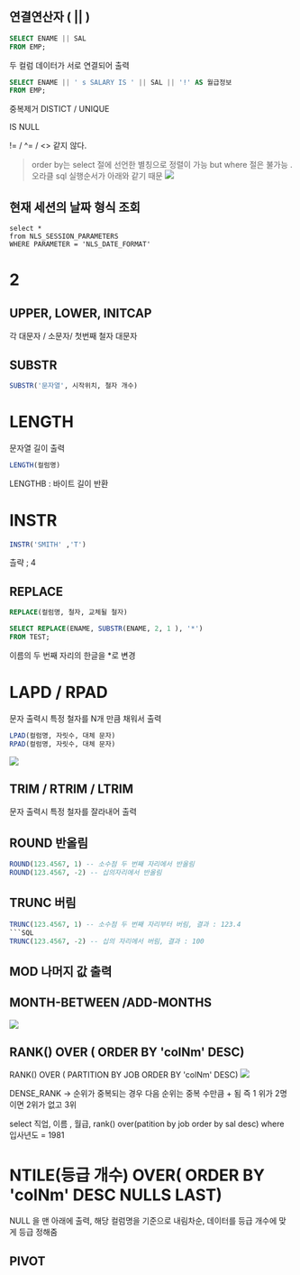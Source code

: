 ## 연결연산자 ( || )

```sql
SELECT ENAME || SAL 
FROM EMP; 
```

두 컬럼 데이터가 서로 연결되어 출력 
```SQL
SELECT ENAME || ' s SALARY IS ' || SAL || '!' AS 월급정보
FROM EMP; 
```





중복제거 DISTICT / UNIQUE

IS NULL 

!= / ^= / <> 같지 않다. 

> order by는 select 절에 선언한 별칭으로 정렬이 가능
> but where 절은 불가능 . 오라클 sql 실행순서가 아래와 같기 때문
> ![](https://i.imgur.com/Pfia9PL.png)


## 현재 세션의 날짜 형식 조회 
```
select *
from NLS_SESSION_PARAMETERS
WHERE PARAMETER = 'NLS_DATE_FORMAT'
```



# 2

## UPPER, LOWER, INITCAP
각 대문자 / 소문자/ 첫번째 철자 대문자 

## SUBSTR

```sql
SUBSTR('문자열', 시작위치, 철자 개수)
```

# LENGTH
문자열 길이 출력 
```SQL
LENGTH(컬럼명)
```

LENGTHB : 바이트 길이 반환 

# INSTR
```SQL
INSTR('SMITH' ,'T')
```
츨략 ; 4

## REPLACE 
```SQL
REPLACE(컬럼명, 철자, 교체될 철자)
```


```SQL
SELECT REPLACE(ENAME, SUBSTR(ENAME, 2, 1 ), '*')
FROM TEST;
```

이름의 두 번째 자리의 한글을 *로 변경 

# LAPD / RPAD 

문자 출력시 특정 철자를 N개 만큼 채워서 출력 
```SQL
LPAD(컬럼명, 자릿수, 대체 문자)
RPAD(컬럼명, 자릿수, 대체 문자)
```
![](https://i.imgur.com/xh5BWWB.png)


## TRIM / RTRIM / LTRIM

문자 출력시 특정 철자를 잘라내어 출력

## ROUND 반올림 

```SQL
ROUND(123.4567, 1) -- 소수점 두 번째 자리에서 반올림
ROUND(123.4567, -2) -- 십의자리에서 반올림
```


## TRUNC 버림 

```SQL
TRUNC(123.4567, 1) -- 소수점 두 번째 자리부터 버림, 결과 : 123.4
```SQL
TRUNC(123.4567, -2) -- 십의 자리에서 버림, 결과 : 100
```

## MOD 나머지 값 출력 


## MONTH-BETWEEN /ADD-MONTHS



![](https://i.imgur.com/c0gYK1N.png)


## RANK() OVER ( ORDER BY 'colNm' DESC)
RANK() OVER ( PARTITION BY JOB ORDER BY 'colNm' DESC)
![](https://i.imgur.com/pPWR0GN.png)

DENSE_RANK -> 순위가 중복되는 경우 다음 순위는 중복 수만큼 + 됨 즉 1 위가 2명이면 2위가 없고 3위 


select 직업, 이름 , 월급, rank() over(patition by job order by sal desc)
where 입사년도 = 1981 

# NTILE(등급 개수) OVER( ORDER BY 'colNm' DESC NULLS LAST)
NULL 을 맨 아래에 출력, 해당 컬럼명을 기준으로  내림차순, 데이터를 등급 개수에 맞게 등급 정해줌 



## PIVOT
